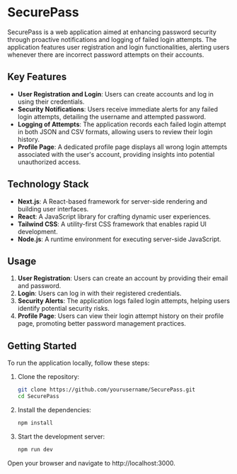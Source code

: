 # SecurePass

SecurePass is a web application aimed at enhancing password security through proactive notifications and logging of failed login attempts. The application features user registration and login functionalities, alerting users whenever there are incorrect password attempts on their accounts.

## Key Features

- **User Registration and Login**: Users can create accounts and log in using their credentials.
- **Security Notifications**: Users receive immediate alerts for any failed login attempts, detailing the username and attempted password.
- **Logging of Attempts**: The application records each failed login attempt in both JSON and CSV formats, allowing users to review their login history.
- **Profile Page**: A dedicated profile page displays all wrong login attempts associated with the user's account, providing insights into potential unauthorized access.

## Technology Stack

- **Next.js**: A React-based framework for server-side rendering and building user interfaces.
- **React**: A JavaScript library for crafting dynamic user experiences.
- **Tailwind CSS**: A utility-first CSS framework that enables rapid UI development.
- **Node.js**: A runtime environment for executing server-side JavaScript.

## Usage

1. **User Registration**: Users can create an account by providing their email and password.
2. **Login**: Users can log in with their registered credentials.
3. **Security Alerts**: The application logs failed login attempts, helping users identify potential security risks.
4. **Profile Page**: Users can view their login attempt history on their profile page, promoting better password management practices.

## Getting Started

To run the application locally, follow these steps:

1. Clone the repository:
   ```bash
   git clone https://github.com/yourusername/SecurePass.git
   cd SecurePass
2. Install the dependencies:
   ```bash
   npm install

3. Start the development server:
   ```bash
   npm run dev
  Open your browser and navigate to http://localhost:3000.
